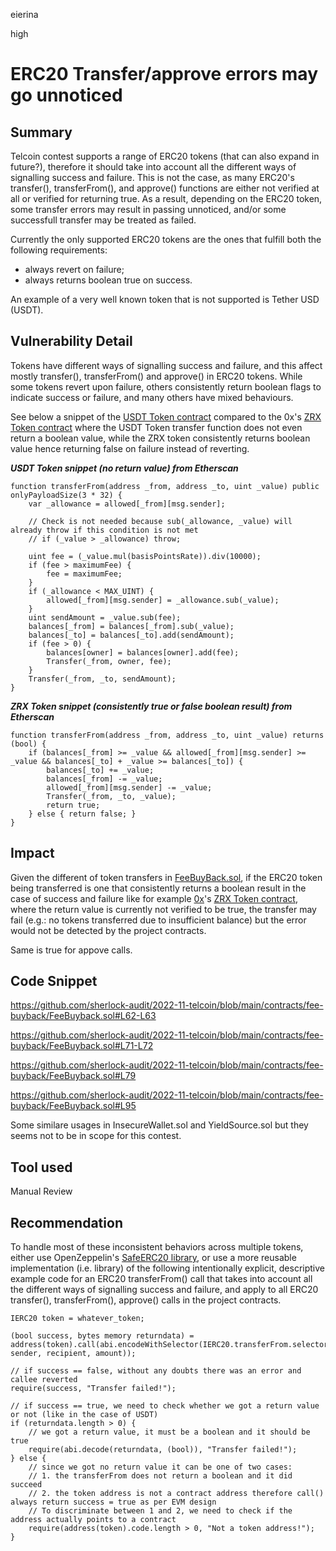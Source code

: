 eierina

high

# ERC20 Transfer/approve errors may go unnoticed

## Summary

Telcoin contest supports a range of ERC20 tokens (that can also expand in future?), therefore it should take into account all the different ways of signalling success and failure.  This is not the case, as many ERC20's transfer(), transferFrom(), and approve() functions are either not verified at all or verified for returning true. As a result, depending on the ERC20 token, some transfer errors may result in passing unnoticed, and/or some successfull transfer may be treated as failed.

Currently the only supported ERC20 tokens are the ones that fulfill both the following requirements:
- always revert on failure;
- always returns boolean true on success.

An example of a very well known token that is not supported is Tether USD (USDT).

## Vulnerability Detail

Tokens have different ways of signalling success and failure, and this affect mostly transfer(), transferFrom() and approve() in ERC20 tokens. While some tokens revert upon failure, others consistently return boolean flags to indicate success or failure, and many others have mixed behaviours.

See below a snippet of the [USDT Token contract](https://etherscan.io/token/0xdac17f958d2ee523a2206206994597c13d831ec7#code#L1) compared to the 0x's [ZRX Token contract](https://etherscan.io/token/0xe41d2489571d322189246dafa5ebde1f4699f498#code#L1) where the USDT Token transfer function does not even return a boolean value, while the ZRX token consistently returns boolean value hence returning false on failure instead of reverting.

***USDT Token snippet (no return value) from Etherscan***
```solidity
function transferFrom(address _from, address _to, uint _value) public onlyPayloadSize(3 * 32) {
	var _allowance = allowed[_from][msg.sender];

	// Check is not needed because sub(_allowance, _value) will already throw if this condition is not met
	// if (_value > _allowance) throw;

	uint fee = (_value.mul(basisPointsRate)).div(10000);
	if (fee > maximumFee) {
		fee = maximumFee;
	}
	if (_allowance < MAX_UINT) {
		allowed[_from][msg.sender] = _allowance.sub(_value);
	}
	uint sendAmount = _value.sub(fee);
	balances[_from] = balances[_from].sub(_value);
	balances[_to] = balances[_to].add(sendAmount);
	if (fee > 0) {
		balances[owner] = balances[owner].add(fee);
		Transfer(_from, owner, fee);
	}
	Transfer(_from, _to, sendAmount);
}
```

***ZRX Token snippet (consistently true or false boolean result) from Etherscan***
```solidity
function transferFrom(address _from, address _to, uint _value) returns (bool) {
	if (balances[_from] >= _value && allowed[_from][msg.sender] >= _value && balances[_to] + _value >= balances[_to]) {
		balances[_to] += _value;
		balances[_from] -= _value;
		allowed[_from][msg.sender] -= _value;
		Transfer(_from, _to, _value);
		return true;
	} else { return false; }
}
```

## Impact

Given the different of token transfers in [FeeBuyBack.sol](https://github.com/sherlock-audit/2022-11-telcoin/blob/main/contracts/fee-buyback/FeeBuyback.sol), if the ERC20 token being transferred is one that consistently returns a boolean result in the case of success and failure like for example [0x](https://www.0x.org/)'s [ZRX Token contract](https://etherscan.io/token/0xe41d2489571d322189246dafa5ebde1f4699f498#code#L1), where the return value is currently not verified to be true, the transfer may fail (e.g.: no tokens transferred due to insufficient balance) but the error would not be detected by the project contracts.

Same is true for appove calls.

## Code Snippet

https://github.com/sherlock-audit/2022-11-telcoin/blob/main/contracts/fee-buyback/FeeBuyback.sol#L62-L63

https://github.com/sherlock-audit/2022-11-telcoin/blob/main/contracts/fee-buyback/FeeBuyback.sol#L71-L72

https://github.com/sherlock-audit/2022-11-telcoin/blob/main/contracts/fee-buyback/FeeBuyback.sol#L79

https://github.com/sherlock-audit/2022-11-telcoin/blob/main/contracts/fee-buyback/FeeBuyback.sol#L95

Some similare usages in InsecureWallet.sol and YieldSource.sol but they seems not to be in scope for this contest.

## Tool used

Manual Review

## Recommendation
To handle most of these inconsistent behaviors across multiple tokens, either use OpenZeppelin's [SafeERC20 library](https://docs.openzeppelin.com/contracts/4.x/api/token/erc20#SafeERC20), or use a more reusable implementation (i.e. library) of the following intentionally explicit, descriptive example code for an ERC20 transferFrom() call that takes into account all the different ways of signalling success and failure, and apply to all ERC20 transfer(), transferFrom(), approve() calls in the project contracts.

```solidity
IERC20 token = whatever_token;

(bool success, bytes memory returndata) = address(token).call(abi.encodeWithSelector(IERC20.transferFrom.selector, sender, recipient, amount));

// if success == false, without any doubts there was an error and callee reverted
require(success, "Transfer failed!");

// if success == true, we need to check whether we got a return value or not (like in the case of USDT)
if (returndata.length > 0) {
	// we got a return value, it must be a boolean and it should be true
	require(abi.decode(returndata, (bool)), "Transfer failed!");
} else {
	// since we got no return value it can be one of two cases:
	// 1. the transferFrom does not return a boolean and it did succeed
	// 2. the token address is not a contract address therefore call() always return success = true as per EVM design
	// To discriminate between 1 and 2, we need to check if the address actually points to a contract
	require(address(token).code.length > 0, "Not a token address!");
}
```

